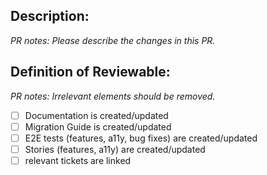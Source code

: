 ## Description:
*PR notes: Please describe the changes in this PR.*

## Definition of Reviewable:
*PR notes: Irrelevant elements should be removed.*
- [ ] Documentation is created/updated
- [ ] Migration Guide is created/updated
- [ ] E2E tests (features, a11y, bug fixes) are created/updated
- [ ] Stories (features, a11y) are created/updated
- [ ] relevant tickets are linked
